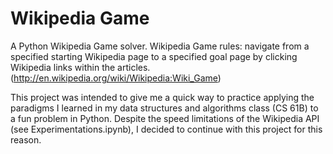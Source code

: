 # Wikipedia Game
A Python Wikipedia Game solver.
Wikipedia Game rules: navigate from a specified starting Wikipedia page to a specified goal page by clicking Wikipedia links within the articles. (http://en.wikipedia.org/wiki/Wikipedia:Wiki_Game)

This project was intended to give me a quick way to practice applying the paradigms I learned in my data structures and algorithms class (CS 61B) to a fun problem in Python. Despite the speed limitations of the Wikipedia API (see Experimentations.ipynb), I decided to continue with this project for this reason.
